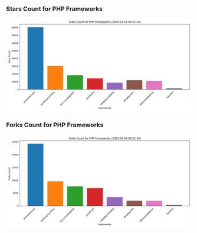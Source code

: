 ### Stars Count for PHP Frameworks

![Stars Chart](./archive/charts/20250314005234_stars_count.png)

### Forks Count for PHP Frameworks

![Forks Chart](./archive/charts/20250314005234_forks_count.png)

